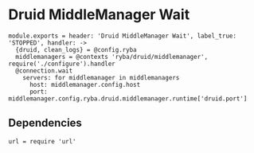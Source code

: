 
# Druid MiddleManager Wait

    module.exports = header: 'Druid MiddleManager Wait', label_true: 'STOPPED', handler: ->
      {druid, clean_logs} = @config.ryba
      middlemanagers = @contexts 'ryba/druid/middlemanager', require('./configure').handler
      @connection.wait
        servers: for middlemanager in middlemanagers
          host: middlemanager.config.host
          port: middlemanager.config.ryba.druid.middlemanager.runtime['druid.port']

## Dependencies

    url = require 'url'
